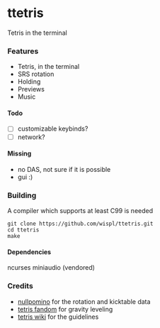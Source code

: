 # ttetris

Tetris in the terminal

### Features

* Tetris, in the terminal
* SRS rotation
* Holding
* Previews
* Music

#### Todo

- [ ] customizable keybinds?
- [ ] network?

#### Missing

* no DAS, not sure if it is possible
* gui :)

### Building

A compiler which supports at least C99 is needed
```
git clone https://github.com/wispl/ttetris.git
cd ttetris
make
```

#### Dependencies

ncurses
miniaudio (vendored)

### Credits

* [nullpomino](https://github.com/nullpomino/nullpomino) for the rotation and kicktable data
* [tetris fandom](https://tetris.fandom.com/wiki/Tetris_Worlds) for gravity leveling
* [tetris wiki](https://tetris.wiki/Tetris_Guideline) for the guidelines

